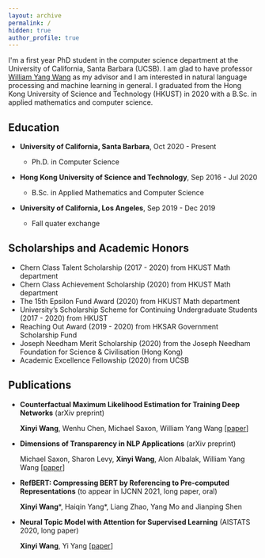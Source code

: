 ```yaml
---
layout: archive
permalink: /
hidden: true
author_profile: true
---
```


I'm a first year PhD student in the computer science department at the University of California, Santa Barbara (UCSB). I am glad to have professor [William Yang Wang](https://sites.cs.ucsb.edu/~william/index.html) as my advisor and I am interested in natural language processing and machine learning in general. I graduated from the Hong Kong University of Science and Technology (HKUST) in 2020 with a B.Sc. in applied mathematics and computer science. 
<!-- I was on exchange at the University of California, Los Angeles (UCLA) from September to December, 2019.  -->
<!-- I also had the fortune to work with [Yi Yang](http://yya518.github.io/) and [Prof. Yuan Yao](https://yao-lab.github.io/).  -->
<!-- \[[CV](/pdf/Resume.pdf)\]  -->

## Education 
* **University of California, Santa Barbara**, Oct 2020 - Present
  * Ph.D. in Computer Science

* **Hong Kong University of Science and Technology**, Sep 2016 - Jul 2020
  * B.Sc. in Applied Mathematics and Computer Science
  <!-- * CGA: 3.74/4.30  -->
  <!-- \[[transcript](/pdf/HKUST_transcript.pdf)\] -->
  <!-- * Capstone Project Supervisor: Prof. Yuan, Yao  -->

* **University of California, Los Angeles**, Sep 2019 - Dec 2019
  * Fall quater exchange
  <!-- * CGA: 3.90/4.00 (Dean's Honors List)  -->
  <!-- \[[transcript](/pdf/UCLA_transcript.pdf)\] -->

## Scholarships and Academic Honors

* Chern Class Talent Scholarship (2017 - 2020) from HKUST Math department
* Chern Class Achievement Scholarship (2020) from HKUST Math department
* The 15th Epsilon Fund Award (2020) from HKUST Math department
* University’s Scholarship Scheme for Continuing Undergraduate Students (2017 - 2020) from HKUST
* Reaching Out Award (2019 - 2020) from HKSAR Government Scholarship Fund
* Joseph Needham Merit Scholarship (2020) from the Joseph Needham Foundation for Science & Civilisation (Hong Kong) 
* Academic Excellence Fellowship (2020) from UCSB

## Publications

* **Counterfactual Maximum Likelihood Estimation for Training Deep Networks** (arXiv preprint)

  **Xinyi Wang**, Wenhu Chen, Michael Saxon, William Yang Wang \[[paper](https://arxiv.org/abs/2106.03831)\]

* **Dimensions of Transparency in NLP Applications** (arXiv preprint)

  Michael Saxon, Sharon Levy, **Xinyi Wang**, Alon Albalak, William Yang Wang \[[paper](https://arxiv.org/abs/2101.00433)\]

* **RefBERT: Compressing BERT by Referencing to Pre-computed Representations** (to appear in IJCNN 2021, long paper, oral)

  **Xinyi Wang**\*, Haiqin Yang\*, Liang Zhao, Yang Mo and Jianping Shen

* **Neural Topic Model with Attention for Supervised Learning** (AISTATS 2020, long paper)

  **Xinyi Wang**, Yi Yang \[[paper](http://proceedings.mlr.press/v108/wang20c.html)\]

<!-- * **Direct Proof of the Formation of Droplet Surface Shape and the Principle of Minimizing Free Energy** (College Physics. Sep. 2020)

  Kang Jin, **Xinyi Wang**, Kaihang Gui -->